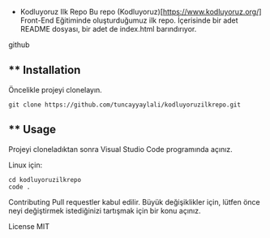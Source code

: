 * Kodluyoruz Ilk Repo
Bu repo (Kodluyoruz)[https://www.kodluyoruz.org/] Front-End Eğitiminde oluşturduğumuz ilk repo. İçerisinde bir adet README dosyası, bir adet de index.html barındırıyor.

github

** Installation
---
Öncelikle projeyi clonelayın. 
```
git clone https://github.com/tuncayyaylali/kodluyoruzilkrepo.git
```
** Usage
---
Projeyi cloneladıktan sonra Visual Studio Code programında açınız.

Linux için:
```
cd kodluyoruzilkrepo
code .
```
Contributing
Pull requestler kabul edilir. Büyük değişiklikler için, lütfen önce neyi değiştirmek istediğinizi tartışmak için bir konu açınız.

License
MIT